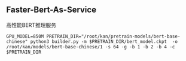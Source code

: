 ## Faster-Bert-As-Service
高性能BERT推理服务

`GPU_MODEL=850M PRETRAIN_DIR="/root/kan/pretrain-models/bert-base-chinese" python3 builder.py -m $PRETRAIN_DIR/bert_model.ckpt 
 -o /root/kan/models/bert-base-chinese/1 -s 64 -g -b 1 -b 2 -b 4 -c $PRETRAIN_DIR`